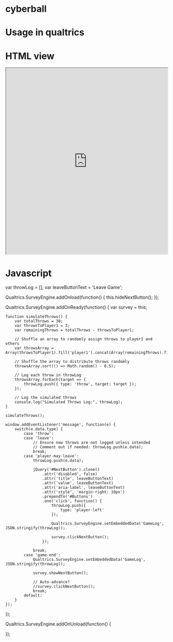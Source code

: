 # cyberball

# Usage in qualtrics

# HTML view
<iframe id="cyberball" width="100%" height="580" src="https://github.com/sabinaraja/cyberball/blob/main/README.md"></iframe>

# Javascript

var throwLog = [];
var leaveButtonText = 'Leave Game';

Qualtrics.SurveyEngine.addOnload(function() {
    this.hideNextButton();
});

Qualtrics.SurveyEngine.addOnReady(function() {
    var survey = this;

    function simulateThrows() {
        var totalThrows = 30;
        var throwsToPlayer1 = 3;
        var remainingThrows = totalThrows - throwsToPlayer1;

        // Shuffle an array to randomly assign throws to player1 and others
        var throwsArray = Array(throwsToPlayer1).fill('player1').concat(Array(remainingThrows).fill('other'));

        // Shuffle the array to distribute throws randomly
        throwsArray.sort(() => Math.random() - 0.5);

        // Log each throw in throwLog
        throwsArray.forEach(target => {
            throwLog.push({ type: 'throw', target: target });
        });

        // Log the simulated throws
        console.log("Simulated Throws Log:", throwLog);
    }

    simulateThrows();

    window.addEventListener('message', function(e) {
        switch(e.data.type) {
            case 'throw':
            case 'leave':
                // Ensure new throws are not logged unless intended
                // Comment out if needed: throwLog.push(e.data);
                break;
            case 'player-may-leave':
                throwLog.push(e.data);

                jQuery('#NextButton').clone()
                    .attr('disabled', false)
                    .attr('title', leaveButtonText)
                    .attr('value', leaveButtonText)
                    .attr('aria-label', leaveButtonText)
                    .attr('style', 'margin-right: 10px')
                    .prependTo('#Buttons')
                    .one('click', function() {
                        throwLog.push({
                            type: 'player-left'
                        });

                        Qualtrics.SurveyEngine.setEmbeddedData('GameLog', JSON.stringify(throwLog));

                        survey.clickNextButton();
                    });

                break;
            case 'game-end':
                Qualtrics.SurveyEngine.setEmbeddedData('GameLog', JSON.stringify(throwLog));

                survey.showNextButton();

                // Auto-advance?
                //survey.clickNextButton();
                break;
            default:
        }
    });
});

Qualtrics.SurveyEngine.addOnUnload(function() {

});
